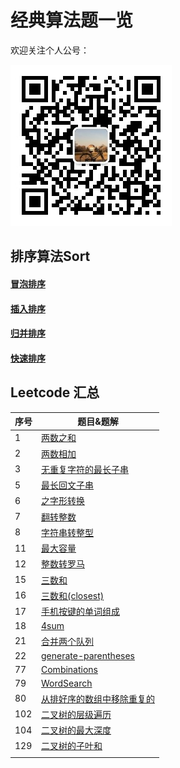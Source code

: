 # 经典算法题一览

欢迎关注个人公号：

![个人公号](https://github.com/leekaka/github_pics/blob/master/wechat_public/qrcode_for_gh_2e9a528eb7b6_258.jpg?raw=true)



## 排序算法Sort

#### [冒泡排序](https://github.com/leekaka/stunning-algorithm-problem/tree/master/Sort/BubbleSort)
#### [插入排序](https://github.com/leekaka/stunning-algorithm-problem/tree/master/Sort/InsertSort)
#### [归并排序](https://github.com/leekaka/stunning-algorithm-problem/tree/master/Sort/MergeSort)
#### [快速排序](https://github.com/leekaka/stunning-algorithm-problem/tree/master/Sort/QuickSort)




## Leetcode 汇总

| 序号 | 题目&题解                                                    |
| ---- | ------------------------------------------------------------ |
| 1    | [两数之和](https://github.com/leekaka/stunning-algorithm-problem/blob/master/Leetcode-stunning/LeetCode第1题：两数之和.md) |
| 2    | [两数相加](https://github.com/leekaka/stunning-algorithm-problem/blob/master/Leetcode-stunning/LeetCode第2题：两数相加.md) |
| 3    | [无重复字符的最长子串](https://github.com/leekaka/stunning-algorithm-problem/blob/master/Leetcode-stunning/LeetCode第3题：无重复字符的最长子串.md) |
| 5    | [最长回文子串](https://github.com/leekaka/stunning-algorithm-problem/blob/master/Leetcode-stunning/LeetCode第5题：最长回文子串.md) |
| 6    | [之字形转换](https://github.com/leekaka/stunning-algorithm-problem/blob/master/Leetcode-stunning/LeetCode第6题：之字形转换.md) |
| 7    | [翻转整数](https://github.com/leekaka/stunning-algorithm-problem/blob/master/Leetcode-stunning/LeetCode第7题：翻转整数.md) |
| 8    | [字符串转整型](https://github.com/leekaka/stunning-algorithm-problem/blob/master/Leetcode-stunning/LeetCode第8题：字符串转整型.md) |
| 11   | [最大容量](https://github.com/leekaka/stunning-algorithm-problem/blob/master/Leetcode-stunning/LeetCode第11题：最大容量.md) |
| 12   | [整数转罗马](https://github.com/leekaka/stunning-algorithm-problem/blob/master/Leetcode-stunning/LeetCode第12题：整数转罗马.md) |
| 15   | [三数和](https://github.com/leekaka/stunning-algorithm-problem/blob/master/Leetcode-stunning/LeetCode第15题：三数和.md) |
| 16   | [三数和(closest)](https://github.com/leekaka/stunning-algorithm-problem/blob/master/Leetcode-stunning/LeetCode第16题：三数和(closest).md) |
| 17   | [手机按键的单词组成](https://github.com/leekaka/stunning-algorithm-problem/blob/master/Leetcode-stunning/LeetCode第17题：手机按键的单词组成.md) |
| 18   | [4sum](https://github.com/leekaka/stunning-algorithm-problem/blob/master/Leetcode-stunning/LeetCode第18题：4sum.md) |
| 21   | [合并两个队列](https://github.com/leekaka/stunning-algorithm-problem/blob/master/Leetcode-stunning/LeetCode第21题：合并两个队列.md) |
| 22   | [generate-parentheses](https://github.com/leekaka/stunning-algorithm-problem/blob/master/Leetcode-stunning/LeetCode第22题：generate-parentheses.md) |
| 77   |[Combinations](https://github.com/leekaka/stunning-algorithm-problem/blob/master/Leetcode-stunning/LeetCode第77题:Combinations.md)|
| 79   | [WordSearch](https://github.com/leekaka/stunning-algorithm-problem/blob/master/Leetcode-stunning/LeetCode第79题:ＷordSearch.md) |
|80  |[从排好序的数组中移除重复的](https://github.com/leekaka/stunning-algorithm-problem/blob/master/Leetcode-stunning/LeetCode第80题:RemoveDuplicatesfromSortedArrayII.md)|
| 102  |[二叉树的层级遍历](https://github.com/leekaka/stunning-algorithm-problem/blob/master/Leetcode-stunning/LeetCode第102题:BinaryTreeLevelOrderTraversal.md)  |
|104    |[二叉树的最大深度](https://github.com/leekaka/stunning-algorithm-problem/blob/master/Leetcode-stunning/LeetCode第104题:MaximumDepthofBinaryTree.md) |
|129 |[二叉树的子叶和](https://github.com/leekaka/stunning-algorithm-problem/blob/master/Leetcode-stunning/LeetCode第129题:SumRoottoLeafNumbers.md)|
|||


